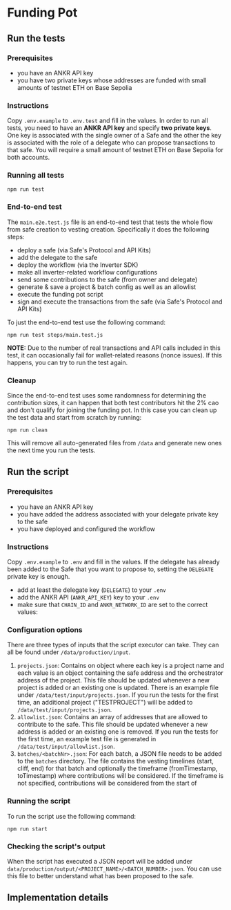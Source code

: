 # Funding Pot

## Run the tests

### Prerequisites

- you have an ANKR API key
- you have two private keys whose addresses are funded with small amounts of testnet ETH on Base Sepolia

### Instructions

Copy `.env.example` to `.env.test` and fill in the values. In order to run all tests, you need to have an **ANKR API key** and specify **two private keys**. One key is associated with the single owner of a Safe and the other the key is associated with the role of a delegate who can propose transactions to that safe. You will require a small amount of testnet ETH on Base Sepolia for both accounts.

### Running all tests

`npm run test`

### End-to-end test

The `main.e2e.test.js` file is an end-to-end test that tests the whole flow from safe creation to vesting creation. Specifically it does the following steps:

- deploy a safe (via Safe's Protocol and API Kits)
- add the delegate to the safe
- deploy the workflow (via the Inverter SDK)
- make all inverter-related workflow configurations
- send some contributions to the safe (from owner and delegate)
- generate & save a project & batch config as well as an allowlist
- execute the funding pot script
- sign and execute the transactions from the safe (via Safe's Protocol and API Kits)

To just the end-to-end test use the following command:

`npm run test steps/main.test.js`

**NOTE:** Due to the number of real transactions and API calls included in this test, it can occasionally fail for wallet-related reasons (nonce issues). If this happens, you can try to run the test again.

### Cleanup

Since the end-to-end test uses some randomness for determining the contribution sizes, it can happen that both test contributors hit the 2% cao and don't qualify for joining the funding pot. In this case you can clean up the test data and start from scratch by running:

`npm run clean`

This will remove all auto-generated files from `/data` and generate new ones the next time you run the tests.

## Run the script

### Prerequisites

- you have an ANKR API key
- you have added the address associated with your delegate private key to the safe
- you have deployed and configured the workflow

### Instructions

Copy `.env.example` to `.env` and fill in the values. If the delegate has already been added to the Safe that you want to propose to, setting the `DELEGATE` private key is enough.

- add at least the delegate key (`DELEGATE`) to your `.env`
- add the ANKR API (`ANKR_API_KEY`) key to your `.env`
- make sure that `CHAIN_ID` and `ANKR_NETWORK_ID` are set to the correct values:

### Configuration options

There are three types of inputs that the script executor can take. They can all be found under `/data/production/input`.

1. `projects.json`: Contains on object where each key is a project name and each value is an object containing the safe address and the orchestrator address of the project. This file should be updated whenever a new project is added or an existing one is updated. There is an example file under `/data/test/input/projects.json`. If you run the tests for the first time, an additional project ("TESTPROJECT") will be added to `/data/test/input/projects.json`.
2. `allowlist.json`: Contains an array of addresses that are allowed to contribute to the safe. This file should be updated whenever a new address is added or an existing one is removed. If you run the tests for the first time, an example test file is generated in `/data/test/input/allowlist.json`.
3. `batches/<batchNr>.json`: For each batch, a JSON file needs to be added to the `batches` directory. The file contains the vesting timelines (start, cliff, end) for that batch and optionally the timeframe (fromTimestamp, toTimestamp) where contributions will be considered. If the timeframe is not specified, contributions will be considered from the start of

### Running the script

To run the script use the following command:

`npm run start`

### Checking the script's output

When the script has executed a JSON report will be added under `data/production/output/<PROJECT_NAME>/<BATCH_NUMBER>.json`. You can use this file to better understand what has been proposed to the safe.

## Implementation details
